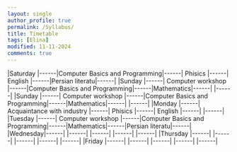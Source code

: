 ```yaml
---
layout: single
author_profile: true
permalink: /Syllabus/
title: Timetable
tags: [Elina]
modified: 11-11-2024
comments: true
---
```


|Saturday |------|Computer Basics and Programming|------|           Phisics             |------|  English  |------|Persian literatu|------|
|Sunday   |------|       Computer workshop       |------|Computer Basics and Programming|------|Mathematics|------|                |------|
|Sunday   |------|       Computer workshop       |------|Computer Basics and Programming|------|Mathematics|------|                |------|
|Monday   |------|    Acquaintance with industry |------|           Phisics             |------|  English  |------|                |------|
|Tuesday  |------|       Computer workshop       |------|Computer Basics and Programming|------|Mathematics|------|Persian literatu|------|
|Wednesday|------|                               |------|                               |------|           |------|                |------|
|Thursday |------|                               |------|                               |------|           |------|                |------|
|Friday   |------|                               |------|                               |------|           |------|                |------|